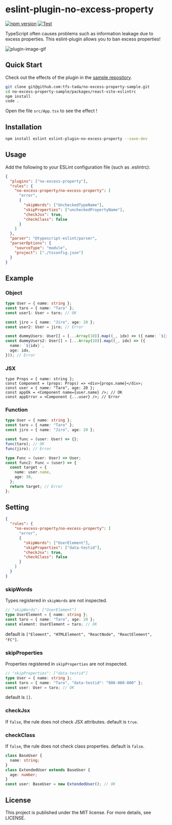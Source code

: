 # eslint-plugin-no-excess-property

[![npm version](https://badge.fury.io/js/eslint-plugin-no-excess-property.svg)](https://badge.fury.io/js/eslint-plugin-no-excess-property)
[![Test](https://github.com/tfs-tada/eslint-plugin-no-excess-property/actions/workflows/test.yaml/badge.svg)](https://github.com/tfs-tada/eslint-plugin-no-excess-property/actions/workflows/test.yaml)

TypeScript often causes problems such as information leakage due to excess properties. This eslint-plugin allows you to ban excess properties!

![plugin-image-gif](https://github.com/tfs-tada/eslint-plugin-no-excess-property/assets/74394709/4b597565-762a-422a-ad7f-753ac8f466c6)

## Quick Start

Check out the effects of the plugin in the [sample repository](https://github.com/tfs-tada/no-excess-property-sample).

```sh
git clone git@github.com:tfs-tada/no-excess-property-sample.git
cd no-excess-property-sample/packages/react-vite-eslintrc
npm install
code .
```

Open the file `src/App.tsx` to see the effect !

## Installation

```sh
npm install eslint eslint-plugin-no-excess-property --save-dev
```

## Usage

Add the following to your ESLint configuration file (such as .eslintrc):

```json
{
  "plugins": ["no-excess-property"],
  "rules": {
    "no-excess-property/no-excess-property": [
      "error",
      {
        "skipWords": ["UncheckedTypeName"],
        "skipProperties": ["uncheckedPropertyName"],
        "checkJsx": true,
        "checkClass": false
      }
    ]
  },
  "parser": "@typescript-eslint/parser",
  "parserOptions": {
    "sourceType": "module",
    "project": ["./tsconfig.json"]
  }
}
```

## Example

### Object

```typescript
type User = { name: string };
const taro = { name: "Taro" };
const user1: User = taro; // OK

const jiro = { name: "Jiro", age: 20 };
const user2: User = jiro; // Error

const dummyUsers: User[] = [...Array(10)].map((_, idx) => ({ name: `${idx}` })); // OK
const dummyUsers2: User[] = [...Array(10)].map((_, idx) => ({
  name: `${idx}`,
  age: idx,
})); // Error
```

### JSX

```tsx
type Props = { name: string };
const Component = (props: Props) => <div>{props.name}</div>;
const user = { name: "Taro", age: 20 };
const appOk = <Component name={user.name} />; // OK
const appError = <Component {...user} />; // Error
```

### Function

```ts
type User = { name: string };
const taro = { name: "Taro" };
const jiro = { name: "Jiro", age: 20 };

const func = (user: User) => {};
func(taro); // OK
func(jiro); // Error

type Func = (user: User) => User;
const func2: Func = (user) => {
  const target = {
    name: user.name,
    age: 30,
  };
  return target; // Error
};
```

## Setting

```json
{
  "rules": {
    "no-excess-property/no-excess-property": [
      "error",
      {
        "skipWords": ["UserElement"],
        "skipProperties": ["data-testid"],
        "checkJsx": true,
        "checkClass": false
      }
    ]
  }
}
```

### skipWords

Types registered in `skipWords` are not inspected.

```ts
// "skipWords": ["UserElement"]
type UserElement = { name: string };
const taro = { name: "Taro", age: 20 };
const element: UserElement = taro; // OK
```

default is `["Element", "HTMLElement", "ReactNode", "ReactElement", "FC"]`.

### skipProperties

Properties registered in `skipProperties` are not inspected.

```ts
// "skipProperties": ["data-testid"]
type User = { name: string };
const taro = { name: "Taro", "data-testid": "000-000-000" };
const user: User = taro; // OK
```

default is `[]`.

### checkJsx

If `false`, the rule does not check JSX attributes. default is `true`.

### checkClass

If `false`, the rule does not check class properties. default is `false`.

```ts
class BaseUser {
  name: string;
}
class ExtendedUser extends BaseUser {
  age: number;
}
const user: BaseUser = new ExtendedUser(); // OK
```

## License

This project is published under the MIT license. For more details, see LICENSE.
